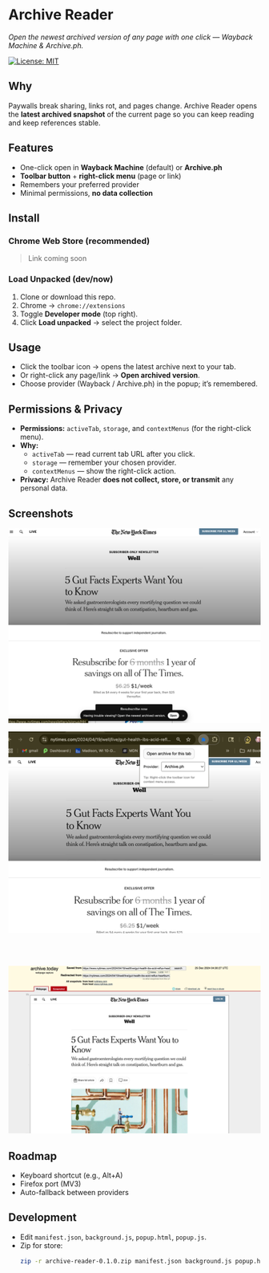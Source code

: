 # Archive Reader

_Open the newest archived version of any page with one click — Wayback Machine & Archive.ph._

<!-- Badges (add once live) -->
<!-- [![Chrome Web Store](https://img.shields.io/chrome-web-store/v/XXXXXXXX)](STORE_LINK) -->

[![License: MIT](https://img.shields.io/badge/License-MIT-green.svg)](LICENSE)

## Why

Paywalls break sharing, links rot, and pages change. Archive Reader opens the **latest archived snapshot** of the current page so you can keep reading and keep references stable.

## Features

- One-click open in **Wayback Machine** (default) or **Archive.ph**
- **Toolbar button** + **right-click menu** (page or link)
- Remembers your preferred provider
- Minimal permissions, **no data collection**

## Install

### Chrome Web Store (recommended)

> Link coming soon

<!-- Replace after publish:
**Install from the Chrome Web Store:** [Archive Reader](STORE_LINK)
-->

### Load Unpacked (dev/now)

1. Clone or download this repo.
2. Chrome → `chrome://extensions`
3. Toggle **Developer mode** (top right).
4. Click **Load unpacked** → select the project folder.

## Usage

- Click the toolbar icon → opens the latest archive next to your tab.
- Or right-click any page/link → **Open archived version**.
- Choose provider (Wayback / Archive.ph) in the popup; it’s remembered.

## Permissions & Privacy

- **Permissions:** `activeTab`, `storage`, and `contextMenus` (for the right-click menu).
- **Why:**
  - `activeTab` — read current tab URL after you click.
  - `storage` — remember your chosen provider.
  - `contextMenus` — show the right-click action.
- **Privacy:** Archive Reader **does not collect, store, or transmit** any personal data.

## Screenshots

![Popup screenshot](screenshots/banner.png)

![Popup screenshot](screenshots/popup.png)

<br><br>

![Popup screenshot](screenshots/success.png)

## Roadmap

- Keyboard shortcut (e.g., Alt+A)
- Firefox port (MV3)
- Auto-fallback between providers

## Development

- Edit `manifest.json`, `background.js`, `popup.html`, `popup.js`.
- Zip for store:
  ```bash
  zip -r archive-reader-0.1.0.zip manifest.json background.js popup.html popup.js icons/ -x "*/.*"
  ```
